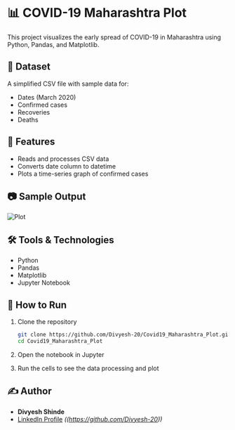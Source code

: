 # 📊 COVID-19 Maharashtra Plot

This project visualizes the early spread of COVID-19 in Maharashtra using Python, Pandas, and Matplotlib.

## 📁 Dataset

A simplified CSV file with sample data for:
- Dates (March 2020)
- Confirmed cases
- Recoveries
- Deaths

## 📌 Features

- Reads and processes CSV data
- Converts date column to datetime
- Plots a time-series graph of confirmed cases

## 📷 Sample Output

![Plot](![image](https://github.com/user-attachments/assets/d9326c95-8b99-4d52-a5b3-e19b1f3794bd)
)  <!-- (if you upload your plot image here) -->

## 🛠️ Tools & Technologies

- Python
- Pandas
- Matplotlib
- Jupyter Notebook

## 🚀 How to Run

1. Clone the repository  
   ```bash
   git clone https://github.com/Divyesh-20/Covid19_Maharashtra_Plot.git
   cd Covid19_Maharashtra_Plot
   ```

2. Open the notebook in Jupyter  
3. Run the cells to see the data processing and plot

## ✍️ Author

- **Divyesh Shinde**
- [LinkedIn Profile](#) *((https://github.com/Divyesh-20))*

```


